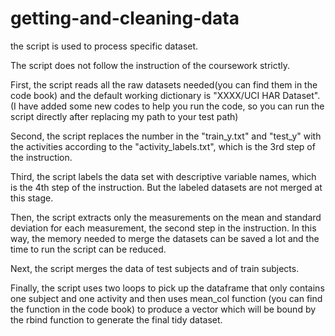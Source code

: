 # getting-and-cleaning-data

the script is used to process specific dataset.

The script does not follow the instruction of the coursework strictly.

First, the script reads all the raw datasets needed(you can find them in the code book) and the default working dictionary is "XXXX/UCI HAR Dataset".   (I have added some new codes to help you run the code, so you can run the script directly after replacing my path to your test path)

Second, the script replaces the number in the "train_y.txt" and "test_y"  with the activities according to the "activity_labels.txt", which is the 3rd step of the instruction.

Third, the script labels the data set with descriptive variable names, which is the 4th step of the instruction. But the labeled datasets are not merged at this stage.

Then, the script extracts only the measurements on the mean and standard deviation for each measurement, the second step in the instruction. In this way, the memory needed to merge the datasets can be saved a lot and the time to run the script can be reduced.

Next, the script merges the data of test subjects and of train subjects.

Finally, the script uses two loops to pick up the dataframe that only contains one subject and one activity and then uses mean_col function (you can find the function in the code book) to produce a vector which will be bound by the rbind function to generate the final tidy dataset.
